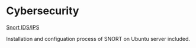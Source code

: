 # Cybersecurity

[Snort IDS/IPS](https://github.com/ShravanBk5/Cybersecurity/blob/main/Snort.md)

Installation and configuation process of SNORT on Ubuntu server included.
